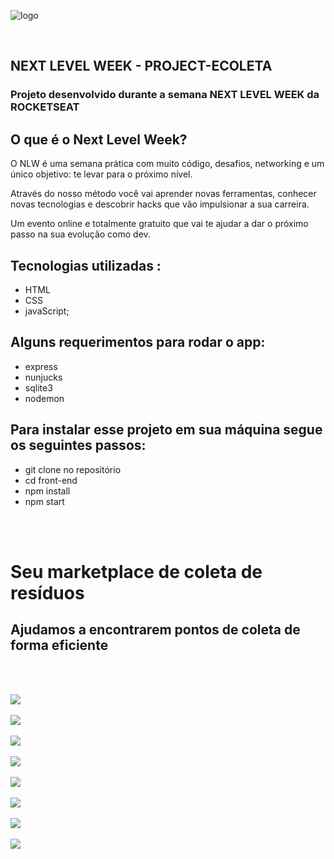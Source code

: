 
![logo](https://raw.githubusercontent.com/SenaBel/nlw-ecoleta-rocketseat/41c16a82c2219a3fe3579cf805a0f2bd7a0254d3/front-end/public/icones/logo.svg) 

</br>

 ## NEXT LEVEL WEEK - PROJECT-ECOLETA 
### Projeto desenvolvido durante a semana NEXT LEVEL WEEK  da ROCKETSEAT

 ## O que é o Next Level Week?
O NLW é uma semana prática com muito código, desafios, networking e um único objetivo: te levar para o próximo nível.

Através do nosso método você vai aprender novas ferramentas, conhecer novas tecnologias e descobrir hacks que vão impulsionar a sua carreira.

Um evento online e totalmente gratuito que vai te ajudar a dar o próximo passo na sua evolução como dev.


## Tecnologias utilizadas :
- HTML
- CSS
- javaScript;

## Alguns requerimentos para rodar o app:
 - express
 - nunjucks
 - sqlite3
 - nodemon

 ## Para instalar esse projeto em sua máquina segue os seguintes passos:
 - git clone no repositório
 - cd front-end
 - npm install
 - npm start
 
 </br>
 </br>

# Seu marketplace de coleta de resíduos
## Ajudamos a encontrarem pontos de coleta de forma eficiente
</br>
</br>


![](https://raw.githubusercontent.com/SenaBel/nlw-ecoleta-rocketseat/master/front-end/images-git/home.png)
</br>
</br>
![](https://raw.githubusercontent.com/SenaBel/nlw-ecoleta-rocketseat/master/front-end/images-git/home-responsivo.png)
</br>
</br>
![](https://raw.githubusercontent.com/SenaBel/nlw-ecoleta-rocketseat/master/front-end/images-git/cadastro.png)
</br>
</br>
![](https://raw.githubusercontent.com/SenaBel/nlw-ecoleta-rocketseat/master/front-end/images-git/cadastro-responsivo.png)
</br>
</br>
![](https://raw.githubusercontent.com/SenaBel/nlw-ecoleta-rocketseat/master/front-end/images-git/itens-coleta.png)
</br>
</br>
![](https://raw.githubusercontent.com/SenaBel/nlw-ecoleta-rocketseat/master/front-end/images-git/cad%20concluido.png)
</br>
</br>
![](https://raw.githubusercontent.com/SenaBel/nlw-ecoleta-rocketseat/master/front-end/images-git/pesquisa.png)
</br>
</br>
![](https://raw.githubusercontent.com/SenaBel/nlw-ecoleta-rocketseat/master/front-end/images-git/resultado%20cad.png)
</br>
</br>







